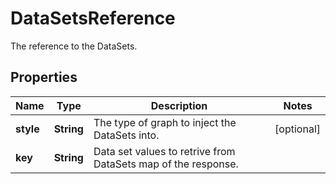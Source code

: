 

# DataSetsReference

The reference to the DataSets.

## Properties

Name | Type | Description | Notes
------------ | ------------- | ------------- | -------------
**style** | **String** | The type of graph to inject the DataSets into. |  [optional]
**key** | **String** | Data set values to retrive from DataSets map of the response. | 



